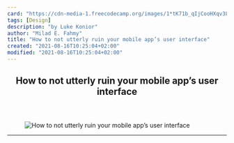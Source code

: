 ```yaml
---
card: "https://cdn-media-1.freecodecamp.org/images/1*tK71b_qIjCooHXqv3LNCmg.png"
tags: [Design]
description: "by Luke Konior"
author: "Milad E. Fahmy"
title: "How to not utterly ruin your mobile app’s user interface"
created: "2021-08-16T10:25:04+02:00"
modified: "2021-08-16T10:25:04+02:00"
---
```

<div class="site-wrapper">
<main id="site-main" class="site-main outer">
<div class="inner">
<article class="post-full post tag-design tag-ux tag-web-development tag-tech tag-startup ">
<header class="post-full-header">
<h1 class="post-full-title">How to not utterly ruin your mobile app’s user interface</h1>
</header>
<figure class="post-full-image">
<picture>
<source media="(max-width: 700px)" sizes="1px" srcset="data:image/gif;base64,R0lGODlhAQABAIAAAAAAAP///yH5BAEAAAAALAAAAAABAAEAAAIBRAA7 1w">
<source media="(min-width: 701px)" sizes="(max-width: 800px) 400px,
(max-width: 1170px) 700px,
1400px" srcset="https://cdn-media-1.freecodecamp.org/images/1*tK71b_qIjCooHXqv3LNCmg.png 300w,
https://cdn-media-1.freecodecamp.org/images/1*tK71b_qIjCooHXqv3LNCmg.png 600w,
https://cdn-media-1.freecodecamp.org/images/1*tK71b_qIjCooHXqv3LNCmg.png 1000w,
https://cdn-media-1.freecodecamp.org/images/1*tK71b_qIjCooHXqv3LNCmg.png 2000w">
<img onerror="this.style.display='none'" src="https://cdn-media-1.freecodecamp.org/images/1*tK71b_qIjCooHXqv3LNCmg.png" alt="How to not utterly ruin your mobile app’s user interface">
</picture>
</figure>
<section class="post-full-content">
<div class="post-content medium-migrated-article">
</div>
<hr>
</section>
</article>
</div>
</main>
</div>
<!-- Google Tag Manager (noscript) -->
<!-- End Google Tag Manager (noscript) -->
